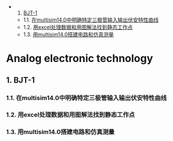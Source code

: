 <!-- vscode-markdown-toc -->
* 1. [BJT-1](#BJT-1)
	* 1.1. [在multisim14.0中明确特定三极管输入输出伏安特性曲线](#multisim14.0)
	* 1.2. [用excel处理数据和用图解法找到静态工作点](#excel)
	* 1.3. [用multisim14.0搭建电路和仿真测量](#multisim14.0-1)

<!-- vscode-markdown-toc-config
	numbering=true
	autoSave=true
	/vscode-markdown-toc-config -->
<!-- /vscode-markdown-toc -->
# Analog electronic technology

##  1. <a name='BJT-1'></a>BJT-1

###  1.1. <a name='multisim14.0'></a>在multisim14.0中明确特定三极管输入输出伏安特性曲线

###  1.2. <a name='excel'></a>用excel处理数据和用图解法找到静态工作点

###  1.3. <a name='multisim14.0-1'></a>用multisim14.0搭建电路和仿真测量
